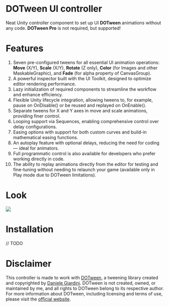 # DOTween UI controller
Neat Unity controller component to set up UI **DOTween** animations without any code. **DOTween Pro** is not required, but supported!

# Features
1. Seven pre-configured tweens for all essential UI animation operations: **Move** (X/Y), **Scale** (X/Y), **Rotate** (Z only), **Color** (for Images and other MaskableGraphic), and **Fade** (for alpha property of CanvasGroup).
1. A powerful inspector built with the UI Toolkit, designed to optimize editor rendering performance.
1. Lazy initialization of required components to streamline the workflow and enhance efficiency.
1. Flexible Unity lifecycle integration, allowing tweens to, for example, pause on OnDisable() or be reused and replayed on OnEnable().
1. Separate tweens for X and Y axes in move and scale animations, providing finer control.
1. Looping support via Sequences, enabling comprehensive control over delay configurations.
1. Easing options with support for both custom curves and build-in mathematical easing functions.
1. An autoplay feature with optional delays, reducing the need for coding — ideal for animators.
1. Full programmatic control is also available for developers who prefer working directly in code.
1. The ability to replay animations directly from the editor for testing and fine-tuning without needing to relaunch your game (available only in Play mode due to DOTween limitations).

# Look
![](https://raw.githubusercontent.com/wiki/ManeFunction/DOTween-UI-controller/main.png)

# Installation
// TODO

# Disclaimer
This controller is made to work with [DOTween](https://assetstore.unity.com/packages/tools/animation/dotween-hotween-v2-27676), a tweening library created and copyrighted by [Daniele Giardini](http://blog.demigiant.com). DOTween is not created, owned, or maintained by me, and all rights to DOTween belong to its respective author. For more information about DOTween, including licensing and terms of use, please visit the [official website](http://dotween.demigiant.com/).
